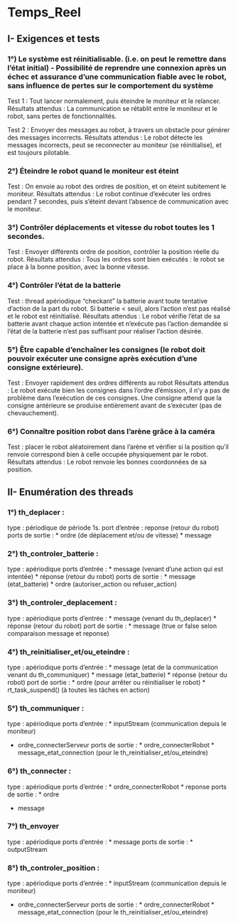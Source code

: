 # Temps_Reel

## I- Exigences et tests

### 1°) Le système est réinitialisable. (i.e. on peut le remettre dans l’état initial) - Possibilité de reprendre une connexion après un échec et assurance d’une communication fiable avec le robot, sans influence de pertes sur le comportement du système

Test 1 : Tout lancer normalement, puis éteindre le moniteur et le relancer. 
Résultats attendus : La communication se rétablit entre le moniteur et le robot, sans pertes de fonctionnalités. 

Test 2 : Envoyer des messages au robot, à travers un obstacle pour générer des messages incorrects. 
Résultats attendus : Le robot détecte les messages incorrects, peut se reconnecter au moniteur (se réinitialise), et est toujours pilotable.

### 2°) Éteindre le robot quand le moniteur est éteint

Test : On envoie au robot des ordres de position, et on éteint subitement le moniteur.
Résultats attendus : Le robot continue d’exécuter les ordres pendant 7 secondes, puis s’éteint devant l’absence de communication avec le moniteur.

### 3°) Contrôler déplacements et vitesse du robot toutes les 1 secondes. 

Test : Envoyer différents ordre de position, contrôler la position réelle du robot.
Résultats attendus : Tous les ordres sont bien exécutés : le robot se place à la bonne position, avec la bonne vitesse.

### 4°) Contrôler l’état de la batterie 

Test : thread apériodique “checkant” la batterie avant toute tentative d’action de la part du robot. Si batterie < seuil, alors l’action n’est pas réalisé et le robot est réinitialisé.
Résultats attendus : Le robot vérifie l’état de sa batterie avant chaque action intentée et n’exécute pas l’action demandée si l’état de la batterie n’est pas suffisant pour réaliser l’action désirée.

### 5°) Être capable d’enchaîner les consignes (le robot doit pouvoir exécuter une consigne après exécution d’une consigne extérieure). 

Test : Envoyer rapidement des ordres différents au robot 
Résultats attendus : Le robot exécute bien les consignes dans l’ordre d’émission, il n’y a pas de problème dans l’exécution de ces consignes. Une consigne attend que la consigne antérieure se produise entièrement avant de s’exécuter (pas de chevauchement).


### 6°) Connaître position robot dans l’arène grâce à la caméra

Test : placer le robot aléatoirement dans l’arène et vérifier si la position qu’il renvoie correspond bien à celle occupée physiquement par le robot.
Résultats attendus : Le robot renvoie les bonnes coordonnées de sa position.

## II- Enumération des threads

### 1°) th_deplacer :
type : périodique de période 1s.
port d’entrée : reponse (retour du robot)
ports de sortie : * ordre (de déplacement et/ou de vitesse)
              * message

### 2°) th_controler_batterie :
type : apériodique
ports d’entrée : * message (venant d’une action qui est intentée)
            * réponse (retour du robot)
ports de sortie : * message (etat_batterie)
            * ordre (autoriser_action ou refuser_action)

### 3°) th_controler_deplacement :
type : apériodique
ports d’entrée : * message (venant du th_deplacer)
            * réponse (retour du robot)
port de sortie : * message (true or false selon comparaison message et reponse)

### 4°) th_reinitialiser_et/ou_eteindre :
type : apériodique
ports d’entrée : * message (etat de la communication venant du th_communiquer)
            * message (etat_batterie)
            * réponse (retour du robot)
port de sortie : * ordre (pour arrêter ou réinitialiser le robot)
            *  rt_task_suspend() (à toutes les tâches en action)

### 5°) th_communiquer : 
type : apériodique
ports d’entrée : * inputStream (communication depuis le moniteur)
 * ordre_connecterServeur 
ports de sortie : * ordre_connecterRobot
          * message_etat_connection (pour le th_reinitialiser_et/ou_eteindre) 

### 6°) th_connecter : 
type : apériodique
ports d’entrée : * ordre_connecterRobot
             * reponse
ports de sortie : * ordre 
 * message

### 7°) th_envoyer 
type  : apériodique
ports d’entrée : * message
ports de sortie : * outputStream
         
### 8°) th_controler_position : 
type : apériodique
ports d’entrée : * inputStream (communication depuis le moniteur)
 * ordre_connecterServeur 
ports de sortie : * ordre_connecterRobot
          * message_etat_connection (pour le th_reinitialiser_et/ou_eteindre) 

